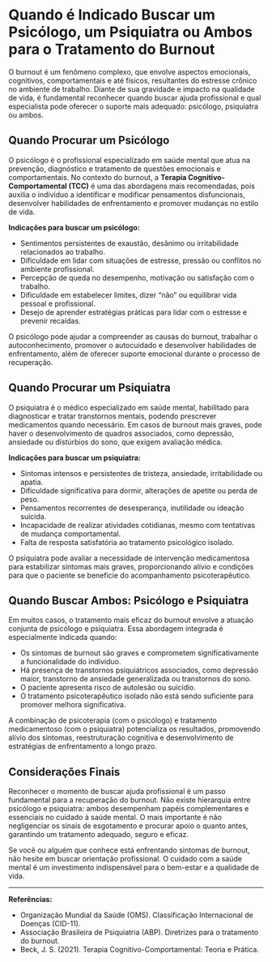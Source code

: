 
# Quando é Indicado Buscar um Psicólogo, um Psiquiatra ou Ambos para o Tratamento do Burnout

O burnout é um fenômeno complexo, que envolve aspectos emocionais, cognitivos, comportamentais e até físicos, resultantes do estresse crônico no ambiente de trabalho. Diante de sua gravidade e impacto na qualidade de vida, é fundamental reconhecer quando buscar ajuda profissional e qual especialista pode oferecer o suporte mais adequado: psicólogo, psiquiatra ou ambos.

## Quando Procurar um Psicólogo

O psicólogo é o profissional especializado em saúde mental que atua na prevenção, diagnóstico e tratamento de questões emocionais e comportamentais. No contexto do burnout, a **Terapia Cognitivo-Comportamental (TCC)** é uma das abordagens mais recomendadas, pois auxilia o indivíduo a identificar e modificar pensamentos disfuncionais, desenvolver habilidades de enfrentamento e promover mudanças no estilo de vida.

**Indicações para buscar um psicólogo:**
- Sentimentos persistentes de exaustão, desânimo ou irritabilidade relacionados ao trabalho.
- Dificuldade em lidar com situações de estresse, pressão ou conflitos no ambiente profissional.
- Percepção de queda no desempenho, motivação ou satisfação com o trabalho.
- Dificuldade em estabelecer limites, dizer “não” ou equilibrar vida pessoal e profissional.
- Desejo de aprender estratégias práticas para lidar com o estresse e prevenir recaídas.

O psicólogo pode ajudar a compreender as causas do burnout, trabalhar o autoconhecimento, promover o autocuidado e desenvolver habilidades de enfrentamento, além de oferecer suporte emocional durante o processo de recuperação.

## Quando Procurar um Psiquiatra

O psiquiatra é o médico especializado em saúde mental, habilitado para diagnosticar e tratar transtornos mentais, podendo prescrever medicamentos quando necessário. Em casos de burnout mais graves, pode haver o desenvolvimento de quadros associados, como depressão, ansiedade ou distúrbios do sono, que exigem avaliação médica.

**Indicações para buscar um psiquiatra:**
- Sintomas intensos e persistentes de tristeza, ansiedade, irritabilidade ou apatia.
- Dificuldade significativa para dormir, alterações de apetite ou perda de peso.
- Pensamentos recorrentes de desesperança, inutilidade ou ideação suicida.
- Incapacidade de realizar atividades cotidianas, mesmo com tentativas de mudança comportamental.
- Falta de resposta satisfatória ao tratamento psicológico isolado.

O psiquiatra pode avaliar a necessidade de intervenção medicamentosa para estabilizar sintomas mais graves, proporcionando alívio e condições para que o paciente se beneficie do acompanhamento psicoterapêutico.

## Quando Buscar Ambos: Psicólogo e Psiquiatra

Em muitos casos, o tratamento mais eficaz do burnout envolve a atuação conjunta de psicólogo e psiquiatra. Essa abordagem integrada é especialmente indicada quando:

- Os sintomas de burnout são graves e comprometem significativamente a funcionalidade do indivíduo.
- Há presença de transtornos psiquiátricos associados, como depressão maior, transtorno de ansiedade generalizada ou transtornos do sono.
- O paciente apresenta risco de autolesão ou suicídio.
- O tratamento psicoterapêutico isolado não está sendo suficiente para promover melhora significativa.

A combinação de psicoterapia (com o psicólogo) e tratamento medicamentoso (com o psiquiatra) potencializa os resultados, promovendo alívio dos sintomas, reestruturação cognitiva e desenvolvimento de estratégias de enfrentamento a longo prazo.

## Considerações Finais

Reconhecer o momento de buscar ajuda profissional é um passo fundamental para a recuperação do burnout. Não existe hierarquia entre psicólogo e psiquiatra: ambos desempenham papéis complementares e essenciais no cuidado à saúde mental. O mais importante é não negligenciar os sinais de esgotamento e procurar apoio o quanto antes, garantindo um tratamento adequado, seguro e eficaz.

Se você ou alguém que conhece está enfrentando sintomas de burnout, não hesite em buscar orientação profissional. O cuidado com a saúde mental é um investimento indispensável para o bem-estar e a qualidade de vida.

---
**Referências:**
- Organização Mundial da Saúde (OMS). Classificação Internacional de Doenças (CID-11).
- Associação Brasileira de Psiquiatria (ABP). Diretrizes para o tratamento do burnout.
- Beck, J. S. (2021). Terapia Cognitivo-Comportamental: Teoria e Prática.
```
